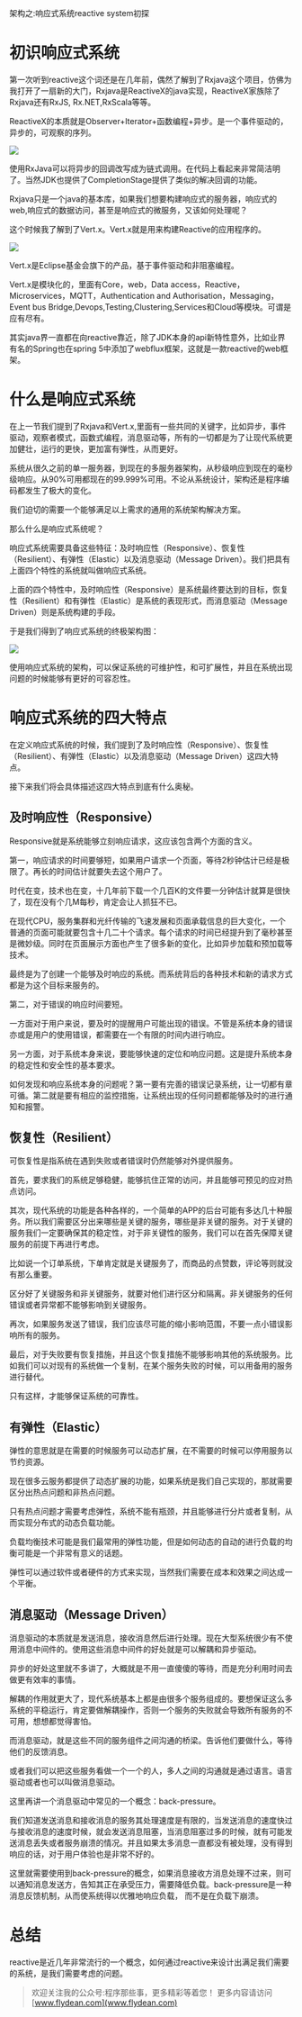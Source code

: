 架构之:响应式系统reactive system初探

# 初识响应式系统

第一次听到reactive这个词还是在几年前，偶然了解到了Rxjava这个项目，仿佛为我打开了一扇新的大门，Rxjava是ReactiveX的java实现，ReactiveX家族除了Rxjava还有RxJS, Rx.NET,RxScala等等。

ReactiveX的本质就是Observer+Iterator+函数编程+异步。是一个事件驱动的，异步的，可观察的序列。

![](https://img-blog.csdnimg.cn/20200502121222632.png)

使用RxJava可以将异步的回调改写成为链式调用。在代码上看起来非常简洁明了。当然JDK也提供了CompletionStage提供了类似的解决回调的功能。

Rxjava只是一个java的基本库，如果我们想要构建响应式的服务器，响应式的web,响应式的数据访问，甚至是响应式的微服务，又该如何处理呢？

这个时候我了解到了Vert.x。Vert.x就是用来构建Reactive的应用程序的。

![](https://img-blog.csdnimg.cn/20200502121917810.png)

Vert.x是Eclipse基金会旗下的产品，基于事件驱动和非阻塞编程。

Vert.x是模块化的，里面有Core，web，Data access，Reactive，Microservices，MQTT，Authentication and Authorisation，Messaging，Event bus Bridge,Devops,Testing,Clustering,Services和Cloud等模块。可谓是应有尽有。

其实java界一直都在向reactive靠近，除了JDK本身的api新特性意外，比如业界有名的Spring也在spring 5中添加了webflux框架，这就是一款reactive的web框架。

# 什么是响应式系统

在上一节我们提到了Rxjava和Vert.x,里面有一些共同的关键字，比如异步，事件驱动，观察者模式，函数式编程，消息驱动等，所有的一切都是为了让现代系统更加健壮，运行的更快，更加富有弹性，从而更好。

系统从很久之前的单一服务器，到现在的多服务器架构，从秒级响应到现在的毫秒级响应。从90%可用都现在的99.999%可用。不论从系统设计，架构还是程序编码都发生了极大的变化。

我们迫切的需要一个能够满足以上需求的通用的系统架构解决方案。

那么什么是响应式系统呢？

响应式系统需要具备这些特征：及时响应性（Responsive）、恢复性（Resilient）、有弹性（Elastic）以及消息驱动（Message Driven）。我们把具有上面四个特性的系统就叫做响应式系统。

上面的四个特性中，及时响应性（Responsive）是系统最终要达到的目标，恢复性（Resilient）和有弹性（Elastic）是系统的表现形式，而消息驱动（Message Driven）则是系统构建的手段。

于是我们得到了响应式系统的终极架构图：

![](https://img-blog.csdnimg.cn/20200502172649359.png)

使用响应式系统的架构，可以保证系统的可维护性，和可扩展性，并且在系统出现问题的时候能够有更好的可容忍性。

# 响应式系统的四大特点

在定义响应式系统的时候，我们提到了及时响应性（Responsive）、恢复性（Resilient）、有弹性（Elastic）以及消息驱动（Message Driven）这四大特点。

接下来我们将会具体描述这四大特点到底有什么奥秘。

## 及时响应性（Responsive）

Responsive就是系统能够立刻响应请求，这应该包含两个方面的含义。

第一，响应请求的时间要够短，如果用户请求一个页面，等待2秒钟估计已经是极限了。再长的时间估计就要失去这个用户了。

时代在变，技术也在变，十几年前下载一个几百K的文件要一分钟估计就算是很快了，现在没有个几M每秒，肯定会让人抓狂不已。

在现代CPU，服务集群和光纤传输的飞速发展和页面承载信息的巨大变化，一个普通的页面可能就要包含十几二十个请求。每个请求的时间已经提升到了毫秒甚至是微妙级。同时在页面展示方面也产生了很多新的变化，比如异步加载和预加载等技术。

最终是为了创建一个能够及时响应的系统。而系统背后的各种技术和新的请求方式都是为这个目标来服务的。

第二，对于错误的响应时间要短。

一方面对于用户来说，要及时的提醒用户可能出现的错误。不管是系统本身的错误亦或是用户的使用错误，都需要在一个有限的时间内进行响应。

另一方面，对于系统本身来说，要能够快速的定位和响应问题。这是提升系统本身的稳定性和安全性的基本要求。

如何发现和响应系统本身的问题呢？第一要有完善的错误记录系统，让一切都有章可循。第二就是要有相应的监控措施，让系统出现的任何问题都能够及时的进行通知和报警。

## 恢复性（Resilient）

可恢复性是指系统在遇到失败或者错误时仍然能够对外提供服务。

首先，要求我们的系统足够稳健，能够抗住正常的访问，并且能够可预见的应对热点访问。

其次，现代系统的功能是各种各样的，一个简单的APP的后台可能有多达几十种服务。所以我们需要区分出来哪些是关键的服务，哪些是非关键的服务。对于关键的服务我们一定要确保其的稳定性，对于非关键性的服务，我们可以在首先保障关键服务的前提下再进行考虑。

比如说一个订单系统，下单肯定就是关键服务了，而商品的点赞数，评论等则就没有那么重要。

区分好了关键服务和非关键服务，就要对他们进行区分和隔离。非关键服务的任何错误或者异常都不能够影响到关键服务。

再次，如果服务发送了错误，我们应该尽可能的缩小影响范围，不要一点小错误影响所有的服务。

最后，对于失败要有恢复措施，并且这个恢复措施不能够影响其他的系统服务。比如我们可以对现有的系统做一个复制，在某个服务失败的时候，可以用备用的服务进行替代。

只有这样，才能够保证系统的可靠性。

## 有弹性（Elastic）

弹性的意思就是在需要的时候服务可以动态扩展，在不需要的时候可以停用服务以节约资源。

现在很多云服务都提供了动态扩展的功能，如果系统是我们自己实现的，那就需要区分出热点问题和非热点问题。

只有热点问题才需要考虑弹性，系统不能有瓶颈，并且能够进行分片或者复制，从而实现分布式的动态负载功能。

负载均衡技术可能是我们最常用的弹性功能，但是如何动态的自动的进行负载的均衡可能是一个非常有意义的话题。

弹性可以通过软件或者硬件的方式来实现，当然我们需要在成本和效果之间达成一个平衡。

## 消息驱动（Message Driven）

消息驱动的本质就是发送消息，接收消息然后进行处理。现在大型系统很少有不使用消息中间件的。使用这些消息中间件的好处就是可以解耦和异步驱动。

异步的好处这里就不多讲了，大概就是不用一直傻傻的等待，而是充分利用时间去做更有效率的事情。

解耦的作用就更大了，现代系统基本上都是由很多个服务组成的。要想保证这么多系统的平稳运行，肯定要做解耦操作，否则一个服务的失败就会导致所有服务的不可用，想想都觉得害怕。

而消息驱动，就是这些不同的服务组件之间沟通的桥梁。告诉他们要做什么，等待他们的反馈消息。

或者我们可以把这些服务看做一个一个的人，多人之间的沟通就是通过语言。语言驱动或者也可以叫做消息驱动。

这里再讲一个消息驱动中常见的一个概念：back-pressure。

我们知道发送消息和接收消息的服务其处理速度是有限的，当发送消息的速度快过与接收消息的速度时候，就会发送消息阻塞，当消息阻塞过多的时候，就有可能发送消息丢失或者服务崩溃的情况。并且如果太多消息一直都没有被处理，没有得到响应的话，对于用户体验也是非常不好的。

这里就需要使用到back-pressure的概念，如果消息接收方消息处理不过来，则可以通知消息发送方，告知其正在承受压力，需要降低负载。back-pressure是一种消息反馈机制，从而使系统得以优雅地响应负载， 而不是在负载下崩溃。

# 总结

reactive是近几年非常流行的一个概念，如何通过reactive来设计出满足我们需要的系统，是我们需要考虑的问题。


> 欢迎关注我的公众号:程序那些事，更多精彩等着您！
> 更多内容请访问 [www.flydean.com](www.flydean.com)






